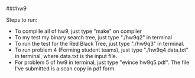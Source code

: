 ###hw9

Steps to run:
 + To complile all of hw9, just type "make" on compiler
 + To my test my binary search tree, just type "./hw9q2" in terminal
 + To run the test for the Red Black Tree, just type "./hw9q3" in terminal.
 + To run problem 4 (Forming student teams), just type "./hw9q4 data.txt" in terminal, where data.txt is the input file.
 + For problem 5 of hw9 in terminal, just type "evince hw9q5.pdf". The file I've submitted is a scan copy in pdf form.